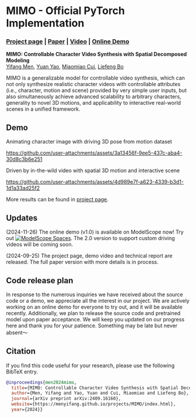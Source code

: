 # MIMO - Official PyTorch Implementation

### [Project page](https://menyifang.github.io/projects/MIMO/index.html) | [Paper](https://arxiv.org/abs/2409.16160) | [Video](https://www.youtube.com/watch?v=skw9lPKFfcE) | [Online Demo](https://modelscope.cn/studios/iic/MIMO)

**MIMO: Controllable Character Video Synthesis with Spatial Decomposed Modeling**<br>
[Yifang Men](https://menyifang.github.io/), 
[Yuan Yao](mailto:yaoy92@gmail.com), 
[Miaomiao Cui](mailto:miaomiao.cmm@alibaba-inc.com),
[Liefeng Bo](https://scholar.google.com/citations?user=FJwtMf0AAAAJ&hl=en)<br>

MIMO is a generalizable model for controllable video synthesis, which can not only synthesize realistic character videos with controllable attributes (i.e., character, motion and scene) provided by very simple user inputs, but also simultaneously achieve advanced scalability to arbitrary characters, generality to novel 3D motions, and applicability to interactive real-world scenes in a unified framework. 

## Demo

Animating character image with driving 3D pose from motion dataset

https://github.com/user-attachments/assets/3a13456f-9ee5-437c-aba4-30d8c3b6e251

Driven by in-the-wild video with spatial 3D motion and interactive scene

https://github.com/user-attachments/assets/4d989e7f-a623-4339-b3d1-1d1a33ad25f2


More results can be found in [project page](https://menyifang.github.io/projects/MIMO/index.html).


## Updates

(2024-11-26) The online demo (v1.0) is available on ModelScope now! Try out [![ModelScope Spaces](
https://img.shields.io/badge/ModelScope-Spaces-blue)](https://modelscope.cn/studios/iic/MIMO). The 2.0 version to support custom driving videos will be coming soon.

(2024-09-25) The project page, demo video and technical report are released. The full paper version with more details is in process.


## Code release plan

In response to the numerous inquiries we have received about the source code or a demo, we appreciate all the interest in our project. We are actively working on an online demo for everyone to try out, and it will be available recently. Additionally, we plan to release the source code and pretrained model upon paper acceptance. We will keep you updated on our progress here and thank you for your patience. Something may be late but never absent～



## Citation

If you find this code useful for your research, please use the following BibTeX entry.

```bibtex
@inproceedings{men2024mimo,
  title={MIMO: Controllable Character Video Synthesis with Spatial Decomposed Modeling},
  author={Men, Yifang and Yao, Yuan and Cui, Miaomiao and Liefeng Bo},
  journal={arXiv preprint arXiv:2409.16160},
  website={https://menyifang.github.io/projects/MIMO/index.html},
  year={2024}}
```



